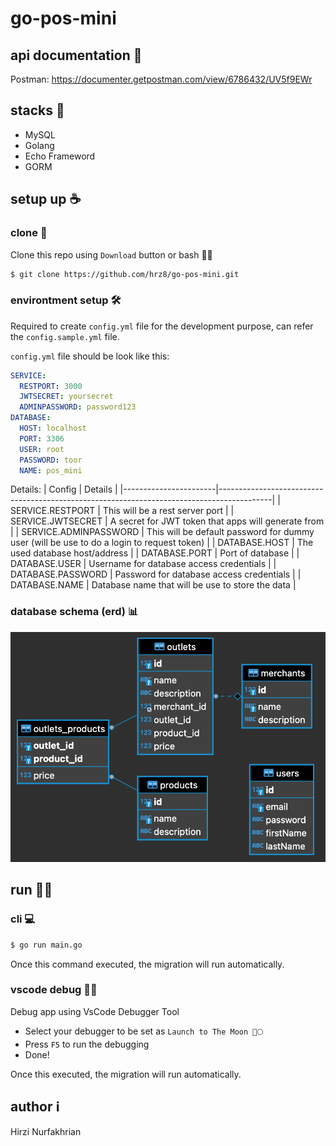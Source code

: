 # go-pos-mini

## api documentation 📖
Postman: https://documenter.getpostman.com/view/6786432/UV5f9EWr

## stacks 🥞
- MySQL
- Golang
- Echo Frameword
- GORM

## setup up ☕️

### clone 💾
Clone this repo using `Download` button or bash 👨‍💻

```bash
$ git clone https://github.com/hrz8/go-pos-mini.git
```

### environtment setup 🛠

Required to create `config.yml` file for the development purpose, can refer the `config.sample.yml` file.

`config.yml` file should be look like this:

```yml
SERVICE:
  RESTPORT: 3000
  JWTSECRET: yoursecret
  ADMINPASSWORD: password123
DATABASE: 
  HOST: localhost
  PORT: 3306
  USER: root
  PASSWORD: toor
  NAME: pos_mini
```

Details:
| Config                | Details                                                                                   |
|-----------------------|-------------------------------------------------------------------------------------------|
| SERVICE.RESTPORT      | This will be a rest server port                                                           |
| SERVICE.JWTSECRET     | A secret for JWT token that apps will generate from                                       |
| SERVICE.ADMINPASSWORD | This will be default password for dummy user (will be use to do a login to request token) |
| DATABASE.HOST         | The used database host/address                                                            |
| DATABASE.PORT         | Port of database                                                                          |
| DATABASE.USER         | Username for database access credentials                                                  |
| DATABASE.PASSWORD     | Password for database access credentials                                                  |
| DATABASE.NAME         | Database name that will be use to store the data                                          |

### database schema (erd) 📊

![recipe db diagram](db_diagram.png "DB Diagram")

## run 🏃‍♂️

### cli 💻

```bash
$ go run main.go
```

Once this command executed, the migration will run automatically.

### vscode debug 🕵️‍♂️

Debug app using VsCode Debugger Tool

- Select your debugger to be set as `Launch to The Moon 🚀🌕`
- Press `F5` to run the debugging
- Done!

Once this executed, the migration will run automatically.

## author ℹ️

Hirzi Nurfakhrian